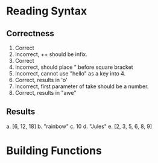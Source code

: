 # Reading Syntax

## Correctness

1. Correct
2. Incorrect, ++ should be infix.
3. Correct
4. Incorrect, should place " before square bracket
5. Incorrect, cannot use "hello" as a key into 4.
6. Correct, results in 'o'
7. Incorrect, first parameter of take should be a number.
8. Correct, results in "awe" 

## Results

a. [6, 12, 18]
b. "rainbow"
c. 10
d. "Jules"
e. [2, 3, 5, 6, 8, 9]

# Building Functions

